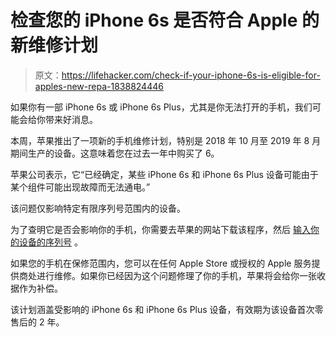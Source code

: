 # 检查您的 iPhone 6s 是否符合 Apple 的新维修计划

> 原文：<https://lifehacker.com/check-if-your-iphone-6s-is-eligible-for-apples-new-repa-1838824446>

如果你有一部 iPhone 6s 或 iPhone 6s Plus，尤其是你无法打开的手机，我们可能会给你带来好消息。



本周，苹果推出了一项新的手机维修计划，特别是 2018 年 10 月至 2019 年 8 月期间生产的设备。这意味着您在过去一年中购买了 6。

苹果公司表示，它“已经确定，某些 iPhone 6s 和 iPhone 6s Plus 设备可能由于某个组件可能出现故障而无法通电。”

该问题仅影响特定有限序列号范围内的设备。

为了查明它是否会影响你的手机，你需要去苹果的网站下载该程序，然后 [输入你的设备的序列号](https://support.apple.com/iphone-6s-6s-plus-no-power-issues-program) 。

如果您的手机在保修范围内，您可以在任何 Apple Store 或授权的 Apple 服务提供商处进行维修。如果你已经因为这个问题修理了你的手机，苹果将会给你一张收据作为补偿。

该计划涵盖受影响的 iPhone 6s 和 iPhone 6s Plus 设备，有效期为该设备首次零售后的 2 年。